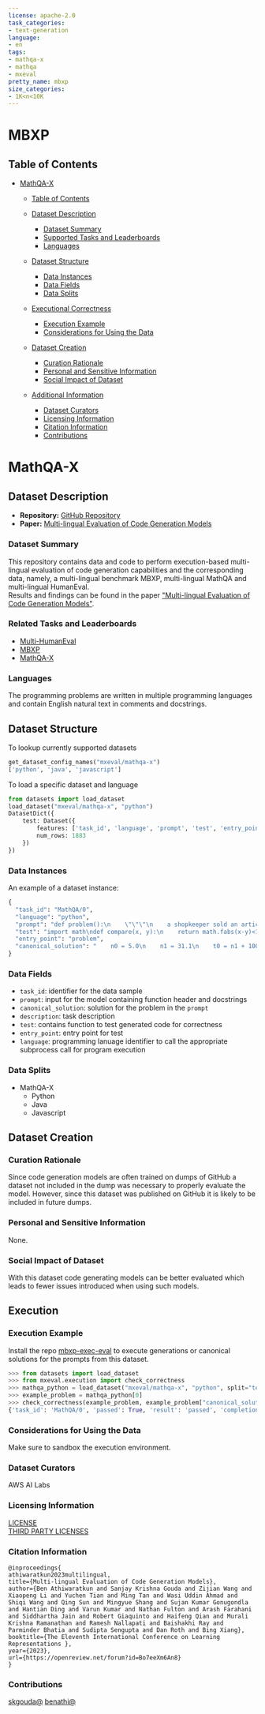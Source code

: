 ```yaml
---
license: apache-2.0
task_categories:
- text-generation
language:
- en
tags:
- mathqa-x
- mathqa
- mxeval
pretty_name: mbxp
size_categories:
- 1K<n<10K
---
```

# MBXP

## Table of Contents
- [MathQA-X](#MathQA-X)
  - [Table of Contents](#table-of-contents)
  - [Dataset Description](#dataset-description)
    - [Dataset Summary](#dataset-summary)
    - [Supported Tasks and Leaderboards](#related-tasks-and-leaderboards)
    - [Languages](#languages)
  - [Dataset Structure](#dataset-structure)
    - [Data Instances](#data-instances)
    - [Data Fields](#data-fields)
    - [Data Splits](#data-splits)
  - [Executional Correctness](#execution)
    - [Execution Example](#execution-example)
    - [Considerations for Using the Data](#considerations-for-using-the-data)
  - [Dataset Creation](#dataset-creation)
    - [Curation Rationale](#curation-rationale)
    - [Personal and Sensitive Information](#personal-and-sensitive-information)
    - [Social Impact of Dataset](#social-impact-of-dataset)

  - [Additional Information](#additional-information)
    - [Dataset Curators](#dataset-curators)
    - [Licensing Information](#licensing-information)
    - [Citation Information](#citation-information)
    - [Contributions](#contributions)

# MathQA-X

## Dataset Description

- **Repository:** [GitHub Repository](https://github.com/amazon-science/mbxp-exec-eval)
- **Paper:** [Multi-lingual Evaluation of Code Generation Models](https://openreview.net/forum?id=Bo7eeXm6An8)

### Dataset Summary

This repository contains data and code to perform execution-based multi-lingual evaluation of code generation capabilities and the corresponding data,
namely, a multi-lingual benchmark MBXP, multi-lingual MathQA and multi-lingual HumanEval.
<br>Results and findings can be found in the paper ["Multi-lingual Evaluation of Code Generation Models"](https://arxiv.org/abs/2210.14868).


### Related Tasks and Leaderboards
* [Multi-HumanEval](https://huggingface.co/datasets/mxeval/multi-humaneval)
* [MBXP](https://huggingface.co/datasets/mxeval/mbxp)
* [MathQA-X](https://huggingface.co/datasets/mxeval/mathqa-x)

### Languages
The programming problems are written in multiple programming languages and contain English natural text in comments and docstrings.


## Dataset Structure
To lookup currently supported datasets
```python
get_dataset_config_names("mxeval/mathqa-x")
['python', 'java', 'javascript']
```
To load a specific dataset and language
```python
from datasets import load_dataset
load_dataset("mxeval/mathqa-x", "python")
DatasetDict({
    test: Dataset({
        features: ['task_id', 'language', 'prompt', 'test', 'entry_point', 'canonical_solution'],
        num_rows: 1883
    })
})
```

### Data Instances

An example of a dataset instance:

```python
{
  "task_id": "MathQA/0",
  "language": "python",
  "prompt": "def problem():\n    \"\"\"\n    a shopkeeper sold an article offering a discount of 5 % and earned a profit of 31.1 % . what would have been the percentage of profit earned if no discount had been offered ? n0 = 5.0 n1 = 31.1\n    \"\"\"\n",
  "test": "import math\ndef compare(x, y):\n    return math.fabs(x-y)<1e-8\ncandidate = problem\nassert compare(candidate(), 38.0)\ndef check(x): pass\n",
  "entry_point": "problem",
  "canonical_solution": "    n0 = 5.0\n    n1 = 31.1\n    t0 = n1 + 100.0\n    t1 = 100.0 - n0\n    t2 = t0 * 100.0\n    t3 = t2 / t1\n    answer = t3 - 100.0\n    return answer\n"
}
```

### Data Fields

- `task_id`: identifier for the data sample
- `prompt`: input for the model containing function header and docstrings
- `canonical_solution`: solution for the problem in the `prompt`
- `description`: task description
- `test`: contains function to test generated code for correctness
- `entry_point`: entry point for test
- `language`: programming lanuage identifier to call the appropriate subprocess call for program execution


### Data Splits

 - MathQA-X
   - Python
   - Java
   - Javascript

## Dataset Creation

### Curation Rationale

Since code generation models are often trained on dumps of GitHub a dataset not included in the dump was necessary to properly evaluate the model. However, since this dataset was published on GitHub it is likely to be included in future dumps.

### Personal and Sensitive Information

None.

### Social Impact of Dataset
With this dataset code generating models can be better evaluated which leads to fewer issues introduced when using such models.

## Execution

### Execution Example
Install the repo [mbxp-exec-eval](https://github.com/amazon-science/mbxp-exec-eval) to execute generations or canonical solutions for the prompts from this dataset.

```python
>>> from datasets import load_dataset
>>> from mxeval.execution import check_correctness
>>> mathqa_python = load_dataset("mxeval/mathqa-x", "python", split="test")
>>> example_problem = mathqa_python[0]
>>> check_correctness(example_problem, example_problem["canonical_solution"], timeout=20.0)
{'task_id': 'MathQA/0', 'passed': True, 'result': 'passed', 'completion_id': None, 'time_elapsed': 9.673357009887695}
```

### Considerations for Using the Data
Make sure to sandbox the execution environment.

### Dataset Curators
AWS AI Labs

### Licensing Information

[LICENSE](https://huggingface.co/datasets/mxeval/mathqa-x/blob/main/mathqa-x-LICENSE) <br>
[THIRD PARTY LICENSES](https://huggingface.co/datasets/mxeval/mathqa-x/blob/main/THIRD_PARTY_LICENSES)

### Citation Information
```
@inproceedings{
athiwaratkun2023multilingual,
title={Multi-lingual Evaluation of Code Generation Models},
author={Ben Athiwaratkun and Sanjay Krishna Gouda and Zijian Wang and Xiaopeng Li and Yuchen Tian and Ming Tan and Wasi Uddin Ahmad and Shiqi Wang and Qing Sun and Mingyue Shang and Sujan Kumar Gonugondla and Hantian Ding and Varun Kumar and Nathan Fulton and Arash Farahani and Siddhartha Jain and Robert Giaquinto and Haifeng Qian and Murali Krishna Ramanathan and Ramesh Nallapati and Baishakhi Ray and Parminder Bhatia and Sudipta Sengupta and Dan Roth and Bing Xiang},
booktitle={The Eleventh International Conference on Learning Representations },
year={2023},
url={https://openreview.net/forum?id=Bo7eeXm6An8}
}
```

### Contributions

[skgouda@](https://github.com/sk-g) [benathi@](https://github.com/benathi)